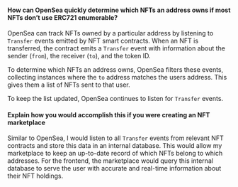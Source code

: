 #### How can OpenSea quickly determine which NFTs an address owns if most NFTs don’t use ERC721 enumerable?

OpenSea can track NFTs owned by a particular address by listening to `Transfer` events emitted by NFT smart contracts. When an NFT is transferred, the contract emits a `Transfer` event with information about the sender (`from`), the receiver (`to`), and the token ID. 

To determine which NFTs an address owns, OpenSea filters these events, collecting instances where the `to` address matches the users address. This gives them a list of NFTs sent to that user. 

To keep the list updated, OpenSea continues to listen for `Transfer` events.

#### Explain how you would accomplish this if you were creating an NFT marketplace

Similar to OpenSea, I would listen to all `Transfer` events from relevant NFT contracts and store this data in an internal database. This would allow my marketplace to keep an up-to-date record of which NFTs belong to which addresses. For the frontend, the marketplace would query this internal database to serve the user with accurate and real-time information about their NFT holdings.